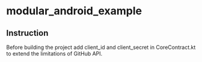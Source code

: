 # modular_android_example

## Instruction

Before building the project add client_id and client_secret in CoreContract.kt to extend the limitations of GitHub API.
